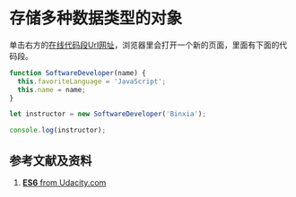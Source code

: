 # 存储多种数据类型的对象

单击右方的[在线代码段Url网址](http://www.pythontutor.com/live.html#code=function%20SoftwareDeveloper%28name%29%20%7B%0A%20%20this.favoriteLanguage%20%3D%20'JavaScript'%3B%0A%20%20this.name%20%3D%20name%3B%0A%7D%0A%0Alet%20instructor%20%3D%20new%20SoftwareDeveloper%28'Binxia'%29%3B%0A%0Aconsole.log%28instructor%29%3B&cumulative=false&curInstr=5&heapPrimitives=nevernest&mode=display&origin=opt-live.js&py=js&rawInputLstJSON=%5B%5D&textReferences=false)，浏览器里会打开一个新的页面，里面有下面的代码段。

```javascript
function SoftwareDeveloper(name) {
  this.favoriteLanguage = 'JavaScript';
  this.name = name;
}

let instructor = new SoftwareDeveloper('Binxia');

console.log(instructor);
```

## 参考文献及资料

1. [**ES6** from Udacity.com](https://classroom.udacity.com/nanodegrees/nd032/parts/d4ff6b6c-2074-41d9-ab2a-440bf6e8c623/modules/a82d8fc9-9509-4717-b419-cd117cd6ce4a/lessons/7a95cd0f-752d-422e-b5a4-af8ddeaca0aa/concepts/b1b4a75b-a778-406e-8ab8-45191dc3f8f9)




